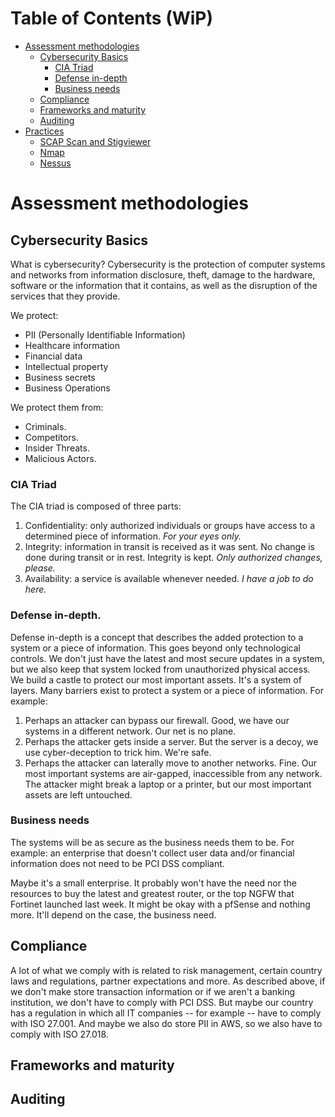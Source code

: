 # Table of Contents (WiP)

- [Assessment methodologies](#1)
  - [Cybersecurity Basics](#1.1)
    - [CIA Triad](#1.1.1)
    - [Defense in-depth](#1.1.2)
    - [Business needs](#1.1.3)
  - [Compliance](#1.2)
  - [Frameworks and maturity](#1.3)
  - [Auditing](#1.4)
- [Practices](#2)
  - [SCAP Scan and Stigviewer](#2.1)
  - [Nmap](#2.2)
  - [Nessus](2.3)

<a id=1></a>
# Assessment methodologies

<a id=1.1></a>
## Cybersecurity Basics

What is cybersecurity? Cybersecurity is the protection of computer systems and networks from information disclosure, theft,
damage to the hardware, software or the information that it contains, as well as the disruption of the services that they
provide.

We protect:

- PII (Personally Identifiable Information)
- Healthcare information
- Financial data
- Intellectual property
- Business secrets
- Business Operations

We protect them from:

- Criminals.
- Competitors.
- Insider Threats.
- Malicious Actors.

<a id=1.1.1></a>
### CIA Triad

The CIA triad is composed of three parts:

1. Confidentiality: only authorized individuals or groups have access to a determined piece of information. *For your eyes only.*
2. Integrity: information in transit is received as it was sent. No change is done during transit or in rest. Integrity is kept. *Only authorized changes, please.*
3. Availability: a service is available whenever needed. *I have a job to do here.*

<a id=1.1.2></a>
### Defense in-depth.

Defense in-depth is a concept that describes the added protection to a system or a piece of information. This goes beyond only technological controls.
We don't just have the latest and most secure updates in a system, but we also keep that system locked from unauthorized physical access. We build a castle
to protect our most important assets. It's a system of layers. Many barriers exist to protect a system or a piece of information. For example:

1. Perhaps an attacker can bypass our firewall. Good, we have our systems in a different network. Our net is no plane.
2. Perhaps the attacker gets inside a server. But the server is a decoy, we use cyber-deception to trick him. We're safe.
3. Perhaps the attacker can laterally move to another networks. Fine. Our most important systems are air-gapped, inaccessible from
any network. The attacker might break a laptop or a printer, but our most important assets are left untouched.

<a id=1.1.3></a>
### Business needs

The systems will be as secure as the business needs them to be. For example: an enterprise that doesn't collect user data and/or financial information
does not need to be PCI DSS compliant. 

Maybe it's a small enterprise. It probably won't have the need nor the resources to buy the latest and greatest router, or the top NGFW that Fortinet
launched last week. It might be okay with a pfSense and nothing more. It'll depend on the case, the business need.

<a id=1.2></a>
## Compliance

A lot of what we comply with is related to risk management, certain country laws and regulations, partner expectations and more. As described above,
if we don't make store transaction information or if we aren't a banking institution, we don't have to comply with PCI DSS. But maybe our country 
has a regulation in which all IT companies -- for example -- have to comply with ISO 27.001. And maybe we also do store PII in AWS, so we also have to comply
with ISO 27.018.

<a id=1.3></a>
## Frameworks and maturity

<a id=1.4></a>
## Auditing
